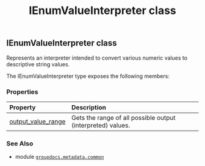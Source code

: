 ﻿---
title: IEnumValueInterpreter class
second_title: GroupDocs.Metadata for Python via .NET API References
description: 
type: docs
url: /python-net/groupdocs.metadata.common/ienumvalueinterpreter/
is_root: false
weight: 60
---

## IEnumValueInterpreter class

Represents an interpreter intended to convert various numeric values to descriptive string values.



The IEnumValueInterpreter type exposes the following members:

### Properties
| Property | Description |
| :- | :- |
| [output_value_range](/metadata/python-net/groupdocs.metadata.common/ienumvalueinterpreter/output_value_range) | Gets the range of all possible output (interpreted) values. |



### See Also
* module [`groupdocs.metadata.common`](..)
